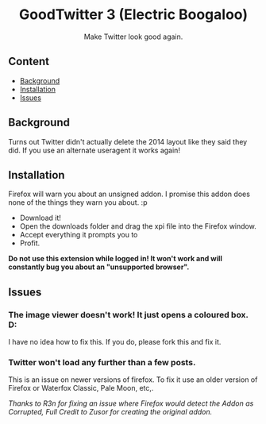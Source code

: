 <div align="center">
  <h1>GoodTwitter 3 (Electric Boogaloo)</h1>

  Make Twitter look good again.

</div>

## Content
- [Background](#background)
- [Installation](#installation)
- [Issues](#issues)


## Background
Turns out Twitter didn't actually delete the 2014 layout like they said they did. If you use an alternate useragent it works again!

## Installation
Firefox will warn you about an unsigned addon. I promise this addon does none of the things they warn you about. :p

- Download it!
- Open the downloads folder and drag the xpi file into the Firefox window.
- Accept everything it prompts you to
- Profit.

**Do not use this extension while logged in! It won't work and will constantly bug you about an "unsupported browser".**

## Issues
### The image viewer doesn't work! It just opens a coloured box. D:
I have no idea how to fix this. If you do, please fork this and fix it.

### Twitter won't load any further than a few posts.
This is an issue on newer versions of firefox. To fix it use an older version of Firefox or Waterfox Classic, Pale Moon, etc,.




*Thanks to R3n for fixing an issue where Firefox would detect the Addon as Corrupted, Full Credit to Zusor for creating the original addon.*
